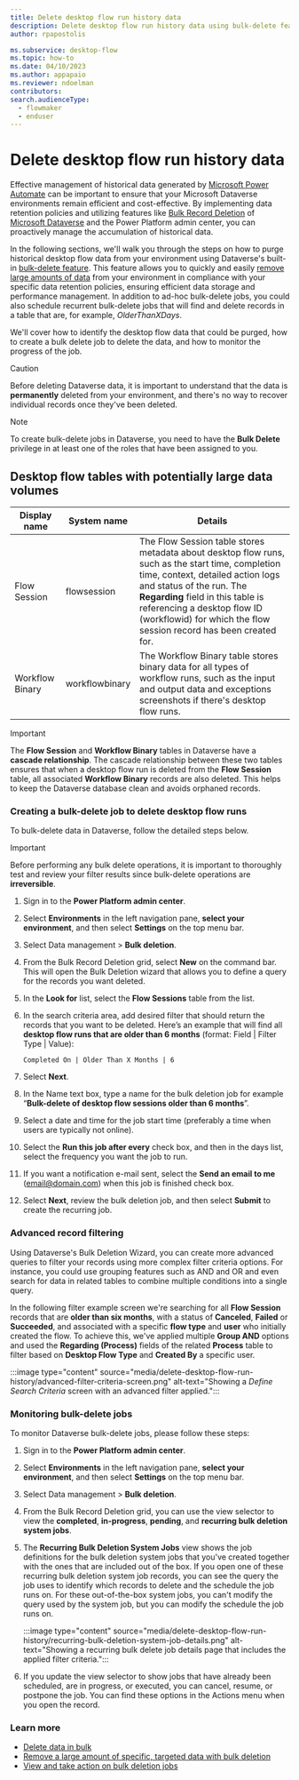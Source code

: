 ```yaml
---
title: Delete desktop flow run history data
description: Delete desktop flow run history data using bulk-delete feature of Microsoft Dataverse
author: rpapostolis

ms.subservice: desktop-flow
ms.topic: how-to
ms.date: 04/10/2023
ms.author: appapaio
ms.reviewer: ndoelman
contributors:
search.audienceType: 
  - flowmaker
  - enduser
---
```


# Delete desktop flow run history data  

Effective management of historical data generated by [Microsoft Power Automate](https://powerautomate.microsoft.com/) can be important to ensure that your Microsoft Dataverse environments remain efficient and cost-effective. By implementing data retention policies and utilizing features like [Bulk Record Deletion](/power-platform/admin/delete-bulk-records) of [Microsoft Dataverse](/power-apps/maker/data-platform/data-platform-intro) and the Power Platform admin center, you can proactively manage the accumulation of historical data.

In the following sections, we'll walk you through the steps on how to purge historical desktop flow data from your environment using Dataverse's built-in [bulk-delete feature](/power-platform/admin/delete-bulk-records). This feature allows you to quickly and easily [remove large amounts of data](/power-apps/developer/data-platform/delete-data-bulk) from your environment in compliance with your specific data retention policies, ensuring efficient data storage and performance management. In addition to ad-hoc bulk-delete jobs, you could also schedule recurrent bulk-delete jobs that will find and delete records in a table that are, for example,  *OlderThanXDays*.

We'll cover how to identify the desktop flow data that could be purged, how to create a bulk delete job to delete the data, and how to monitor the progress of the job.

> [!CAUTION]
> Before deleting Dataverse data, it is important to understand that the data is **permanently** deleted from your environment, and there's no way to recover individual records once they've been deleted.

> [!NOTE]
> To create bulk-delete jobs in Dataverse, you need to have the **Bulk Delete** privilege in at least one of the roles that have been assigned to you.

## Desktop flow tables with potentially large data volumes

| Display name    | System name    | Details                                                      |
| --------------- | -------------- | ------------------------------------------------------------ |
| Flow Session    | flowsession    | The Flow Session table stores metadata about desktop flow runs, such as the start time, completion time, context, detailed action logs and status of the run. The **Regarding** field in this table is referencing a desktop flow ID (workflowid) for which the flow session record has been created for. |
| Workflow Binary | workflowbinary | The Workflow Binary table stores binary data for all types of workflow runs, such as the input and output data and exceptions screenshots if there's desktop flow runs. |

> [!IMPORTANT]
> The **Flow Session** and **Workflow Binary** tables in Dataverse have a **cascade relationship**. The cascade relationship between these two tables ensures that when a desktop flow run is deleted from the **Flow Session** table, all associated **Workflow Binary** records are also deleted. This helps to keep the Dataverse database clean and avoids orphaned records.

### Creating a bulk-delete job to delete desktop flow runs

To bulk-delete data in Dataverse, follow the detailed steps below.

> [!IMPORTANT]
> Before performing any bulk delete operations, it is important to thoroughly test and review your filter results since bulk-delete operations are **irreversible**.

1. Sign in to the **Power Platform admin center**.

1. Select **Environments** in the left navigation pane, **select your environment**, and then select **Settings** on the top menu bar.

1. Select Data management > **Bulk deletion**.

1. From the Bulk Record Deletion grid, select **New** on the command bar. This will open the Bulk Deletion wizard that allows you to define a query for the records you want deleted.

1. In the **Look for** list, select the **Flow Sessions** table from the list.

1. In the search criteria area, add desired filter that should return the records that you want to be deleted. Here’s an example that will find all **desktop flow runs that are older than 6 months** (format: Field | Filter Type | Value):

   ```Completed On | Older Than X Months | 6```

1. Select **Next**.

1. In the Name text box, type a name for the bulk deletion job for example “**Bulk-delete of desktop flow sessions older than 6 months**”.

1. Select a date and time for the job start time (preferably a time when users are typically not online).

1. Select the **Run this job after every** check box, and then in the days list, select the frequency you want the job to run.

1. If you want a notification e-mail sent, select the **Send an email to me** (email@domain.com) when this job is finished check box.

1. Select **Next**, review the bulk deletion job, and then select **Submit** to create the recurring job.

### Advanced record filtering

Using Dataverse's Bulk Deletion Wizard, you can create more advanced queries to filter your records using more complex filter criteria options. For instance, you could use grouping features such as AND and OR and even search for data in related tables to combine multiple conditions into a single query.

In the following filter example screen we're searching for all **Flow Session** records that are **older than six months**, with a status of **Canceled**, **Failed** or **Succeeded**, and associated with a specific **flow type** and **user** who initially created the flow. To achieve this, we've applied multiple **Group AND** options and used the **Regarding (Process)** fields of the related **Process** table to filter based on **Desktop Flow Type** and **Created By** a specific user.

:::image type="content" source="media/delete-desktop-flow-run-history/advanced-filter-criteria-screen.png" alt-text="Showing a *Define Search Criteria* screen with an advanced filter applied.":::

### Monitoring bulk-delete jobs

To monitor Dataverse bulk-delete jobs, please follow these steps:

1. Sign in to the **Power Platform admin center**.

1. Select **Environments** in the left navigation pane, **select your environment**, and then select **Settings** on the top menu bar.

1. Select Data management > **Bulk deletion**.

1. From the Bulk Record Deletion grid, you can use the view selector to view the **completed**, **in-progress**, **pending**, and **recurring bulk deletion system jobs**.

1. The **Recurring Bulk Deletion System Jobs** view shows the job definitions for the bulk deletion system jobs that you've created together with the ones that are included out of the box. If you open one of these recurring bulk deletion system job records, you can see the query the job uses to identify which records to delete and the schedule the job runs on. For these out-of-the-box system jobs, you can't modify the query used by the system job, but you can modify the schedule the job runs on.

   :::image type="content" source="media/delete-desktop-flow-run-history/recurring-bulk-deletion-system-job-details.png" alt-text="Showing a recurring bulk delete job details page that includes the applied filter criteria.":::

1. If you update the view selector to show jobs that have already been scheduled, are in progress, or executed, you can cancel, resume, or postpone the job. You can find these options in the Actions menu when you open the record.

### Learn more

- [Delete data in bulk](/power-apps/developer/data-platform/delete-data-bulk)
- [Remove a large amount of specific, targeted data with bulk deletion](/power-platform/admin/delete-bulk-records)
- [View and take action on bulk deletion jobs](/power-platform/admin/view-take-action-bulk-deletion-jobs)
